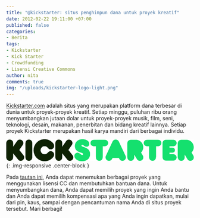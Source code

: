 ```yaml
---
title: "@kickstarter: situs penghimpun dana untuk proyek kreatif"
date: 2012-02-22 19:11:00 +07:00
published: false
categories:
- Berita
tags:
- Kickstarter
- Kick Starter
- Crowdfunding
- Lisensi Creative Commons
author: nita
comments: true
img: "/uploads/kickstarter-logo-light.png"
---
```


[Kickstarter.com](Kickstarter.com) adalah situs yang merupakan platform dana terbesar di dunia untuk proyek-proyek kreatif. Setiap minggu, puluhan ribu orang menyumbangkan jutaan dolar untuk proyek-proyek musik, film, seni, teknologi, desain, makanan, penerbitan dan bidang kreatif lainnya. Setiap proyek Kickstarter merupakan hasil karya mandiri dari berbagai individu.

![kickstarter-logo-light.png](/uploads/kickstarter-logo-light.png){: .img-responsive .center-block }

Pada [tautan ini](http://www.kickstarter.com/pages/creativecommons), Anda dapat menemukan berbagai proyek yang menggunakan lisensi CC dan membutuhkan bantuan dana. Untuk menyumbangkan dana, Anda dapat memilih proyek yang ingin Anda bantu dan Anda dapat memilih kompensasi apa yang Anda ingin dapatkan, mulai dari pin, kaus, sampai dengan pencantuman nama Anda di situs proyek tersebut. Mari berbagi!
